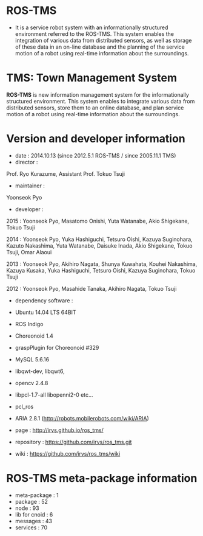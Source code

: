 # ROS-TMS
* It is a service robot system with an informationally structured environment referred to the ROS-TMS. This system enables the integration of various data from distributed sensors, as well as storage of these data in an on-line database and the planning of the service motion of a robot using real-time information about the surroundings.

# TMS: Town Management System
**ROS-TMS** is new information management system for the informationally structured environment. This system enables to integrate various data from distributed sensors, store them to an online database, and plan service motion of a robot using real-time information about the surroundings.

# Version and developer information
* date : 2014.10.13 (since 2012.5.1 ROS-TMS / since 2005.11.1 TMS)
* director :

 Prof. Ryo Kurazume, Assistant Prof. Tokuo Tsuji

* maintainer :

 Yoonseok Pyo

* developer :

 2015 : Yoonseok Pyo, Masatomo Onishi, Yuta Watanabe, Akio Shigekane, Tokuo Tsuji

 2014 : Yoonseok Pyo, Yuka Hashiguchi, Tetsuro Oishi, Kazuya Suginohara, Kazuto Nakashima, Yuta Watanabe, Daisuke Inada, Akio Shigekane, Tokuo Tsuji, Omar Alaoui

 2013 : Yoonseok Pyo, Akihiro Nagata, Shunya Kuwahata, Kouhei Nakashima, Kazuya Kusaka, Yuka Hashiguchi, Tetsuro Oishi, Kazuya Suginohara, Tokuo Tsuji

 2012 : Yoonseok Pyo, Masahide Tanaka, Akihiro Nagata, Tokuo Tsuji

* dependency software :
 * Ubuntu 14.04 LTS 64BIT
 * ROS Indigo
 * Choreonoid 1.4 
 * graspPlugin for Choreonoid #329
 * MySQL 5.6.16
 * libqwt-dev, libqwt6, 
 * opencv 2.4.8 
 * libpcl-1.7-all libopenni2-0 etc...
 * pcl_ros
 * ARIA 2.8.1 (http://robots.mobilerobots.com/wiki/ARIA)

* page : http://irvs.github.io/ros_tms/
* repository : https://github.com/irvs/ros_tms.git
* wiki : https://github.com/irvs/ros_tms/wiki

# ROS-TMS meta-package information
* meta-package : 1
* package : 52
* node : 93
* lib for cnoid : 6
* messages : 43
* services : 70 
